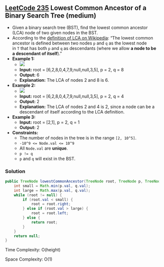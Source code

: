 ## [LeetCode 235](https://leetcode.com/problems/lowest-common-ancestor-of-a-binary-search-tree/) Lowest Common Ancestor of a Binary Search Tree (medium)

- Given a binary search tree (BST), find the lowest common ancestor (LCA) node of two given nodes in the BST.
- According to the [definition of LCA on Wikipedia](https://en.wikipedia.org/wiki/Lowest_common_ancestor): “The lowest common ancestor is defined between two nodes `p` and `q` as the lowest node in `T` that has both `p` and `q` as descendants (where we allow **a node to be a descendant of itself**).”
- **Example 1:**
    - <img src="https://assets.leetcode.com/uploads/2018/12/14/binarysearchtree_improved.png"  />
    - **Input:** root = [6,2,8,0,4,7,9,null,null,3,5], p = 2, q = 8
    - **Output:** 6
    - **Explanation:** The LCA of nodes 2 and 8 is 6.
- **Example 2:**
    - <img src="https://assets.leetcode.com/uploads/2018/12/14/binarysearchtree_improved.png"  />
    - **Input:** root = [6,2,8,0,4,7,9,null,null,3,5], p = 2, q = 4
    - **Output:** 2
    - **Explanation:** The LCA of nodes 2 and 4 is 2, since a node can be a descendant of itself according to the LCA definition.
- **Example 3:**
    - **Input:** root = [2,1], p = 2, q = 1
    - **Output:** 2
- **Constraints:**
    -   The number of nodes in the tree is in the range `[2, 10^5]`.
    -   `-10^9 <= Node.val <= 10^9`
    -   All `Node.val` are **unique**.
    -   `p != q`
    -   `p` and `q` will exist in the BST.

### Solution

```java
public TreeNode lowestCommonAncestor(TreeNode root, TreeNode p, TreeNode q) {
	int small = Math.min(p.val, q.val);
	int large = Math.max(p.val, q.val);
	while (root != null) {
		if (root.val < small) {
			root = root.right;
		} else if (root.val > large) {
			root = root.left;
		} else {
			return root;
		}
	}
	return null;
}
```

Time Complexity: O(height)

Space Complexity: O(1)